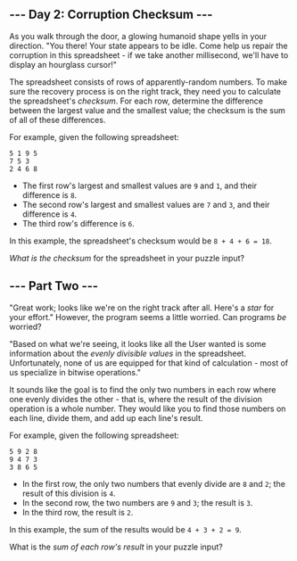 <article class="day-desc"><h2>--- Day 2: Corruption Checksum ---</h2><p>As you walk through the door, a glowing humanoid shape yells in your direction. "You there! Your state appears to be idle. Come help us repair the corruption in this spreadsheet - if we take another millisecond, we'll have to display an hourglass cursor!"</p>
<p>The spreadsheet consists of rows of apparently-random numbers. To make sure the recovery process is on the right track, they need you to calculate the spreadsheet's <em>checksum</em>. For each row, determine the difference between the largest value and the smallest value; the checksum is the sum of all of these differences.</p>
<p>For example, given the following spreadsheet:</p>
<pre><code>5 1 9 5
7 5 3
2 4 6 8</code></pre>
<ul>
<li>The first row's largest and smallest values are <code>9</code> and <code>1</code>, and their difference is <code>8</code>.</li>
<li>The second row's largest and smallest values are <code>7</code> and <code>3</code>, and their difference is <code>4</code>.</li>
<li>The third row's difference is <code>6</code>.</li>
</ul>
<p>In this example, the spreadsheet's checksum would be <code>8 + 4 + 6 = 18</code>.</p>
<p><em>What is the checksum</em> for the spreadsheet in your puzzle input?</p>
</article><article class="day-desc"><h2 id="part2">--- Part Two ---</h2><p>"Great work; looks like we're on the right track after all.  Here's a <em class="star">star</em> for your effort." However, the program seems a little worried. Can programs <em>be</em> worried?</p>
<p>"Based on what we're seeing, it looks like all the User wanted is some information about the <em>evenly divisible values</em> in the spreadsheet.  Unfortunately, none of us are equipped for that kind of calculation - most of us specialize in <span title="Bonus points if you solve this part using only bitwise operations.">bitwise operations</span>."</p>
<p>It sounds like the goal is to find the only two numbers in each row where one evenly divides the other - that is, where the result of the division operation is a whole number. They would like you to find those numbers on each line, divide them, and add up each line's result.</p>
<p>For example, given the following spreadsheet:</p>
<pre><code>5 9 2 8
9 4 7 3
3 8 6 5</code></pre>
<ul>
<li>In the first row, the only two numbers that evenly divide are <code>8</code> and <code>2</code>; the result of this division is <code>4</code>.</li>
<li>In the second row, the two numbers are <code>9</code> and <code>3</code>; the result is <code>3</code>.</li>
<li>In the third row, the result is <code>2</code>.</li>
</ul>
<p>In this example, the sum of the results would be <code>4 + 3 + 2 = 9</code>.</p>
<p>What is the <em>sum of each row's result</em> in your puzzle input?</p>
</article>
